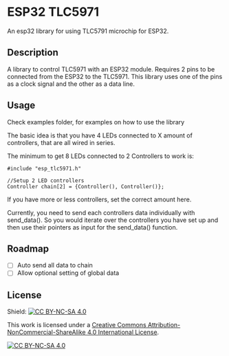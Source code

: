 # ESP32 TLC5971

An esp32 library for using TLC5791 microchip for ESP32.

## Description

A library to control TLC5971 with an ESP32 module. Requires 2 pins to be connected from the ESP32 to the TLC5971.
This library uses one of the pins as a clock signal and the other as a data line.

## Usage

Check examples folder, for examples on how to use the library

The basic idea is that you have 4 LEDs connected to X amount of controllers, that are all wired in series.

The minimum to get 8 LEDs connected to 2 Controllers to work is:

```
#include "esp_tlc5971.h"

//Setup 2 LED controllers
Controller chain[2] = {Controller(), Controller()};
```
If you have more or less controllers, set the correct amount here.

Currently, you need to send each controllers data individually with send_data(). So you would iterate over the controllers you have set up and
then use their pointers as input for the send_data() function.


## Roadmap

- [ ] Auto send all data to chain
- [ ] Allow optional setting of global data

## License

Shield: [![CC BY-NC-SA 4.0][cc-by-nc-sa-shield]][cc-by-nc-sa]

This work is licensed under a
[Creative Commons Attribution-NonCommercial-ShareAlike 4.0 International License][cc-by-nc-sa].

[![CC BY-NC-SA 4.0][cc-by-nc-sa-image]][cc-by-nc-sa]

[cc-by-nc-sa]: http://creativecommons.org/licenses/by-nc-sa/4.0/
[cc-by-nc-sa-image]: https://licensebuttons.net/l/by-nc-sa/4.0/88x31.png
[cc-by-nc-sa-shield]: https://img.shields.io/badge/License-CC%20BY--NC--SA%204.0-lightgrey.svg
